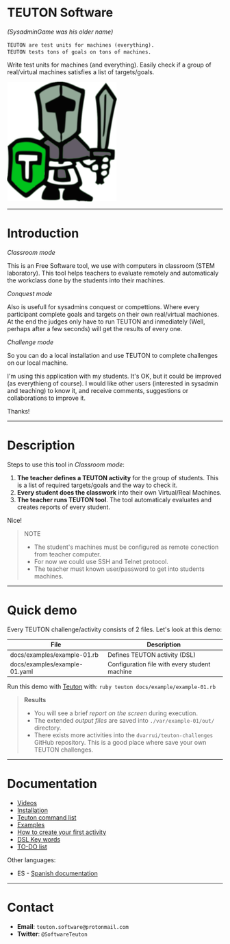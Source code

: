 
# TEUTON Software

_(SysadminGame was his older name)_

```
TEUTON are test units for machines (everything).
TEUTON tests tons of goals on tons of machines.
```

Write test units for machines (and everything). Easily check if a group of real/virtual machines satisfies a list of targets/goals.

![logo](./docs/logo.png)

---

# Introduction

*Classroom mode*

This is an Free Software tool, we use with computers in classroom (STEM laboratory). This tool helps teachers to evaluate remotely and automaticaly
the workclass done by the students into their machines.

*Conquest mode*

Also is usefull for sysadmins conquest or compettions. Where every
participant complete goals and targets on their own real/virtual
machiones. At the end the judges only have to run TEUTON and inmediately
(Well, perhaps after a few seconds) will get the results of every one.

*Challenge mode*

So you can do a local installation and use TEUTON to complete challenges on our local machine.

I'm using this application with my students. It's OK, but it could be improved (as everythieng of course). I would like other users (interested in sysadmin and teaching) to know it, and receive comments, suggestions or
collaborations to improve it.

Thanks!

---

# Description

Steps to use this tool in *Classroom mode*:

1. **The teacher defines a TEUTON activity** for the group of students.
This is a list of required targets/goals and the way to check it.
1. **Every student does the classwork** into their own Virtual/Real Machines.
1. **The teacher runs TEUTON tool**. The tool automaticaly evaluates
and creates reports of every student.

Nice!

> NOTE
>
> * The student's machines must be configured as remote conection from teacher computer.
> * For now we could use SSH and Telnet protocol.
> * The teacher must known user/password to get into students machines.

---

# Quick demo

Every TEUTON challenge/activity consists of 2 files. Let's look at this demo:

| File                          | Description |
| ----------------------------- | ----------- |
| docs/examples/example-01.rb   | Defines TEUTON activity (DSL) |
| docs/examples/example-01.yaml | Configuration file with every student machine |

Run this demo with [Teuton](./docs/en/command.md) with:
`ruby teuton docs/example/example-01.rb`

> **Results**
> * You will see a brief *report on the screen* during execution.
> * The extended *output files* are saved into `./var/example-01/out/` directory.
> * There exists more activities into the `dvarrui/teuton-challenges` GitHub repository. This is a good place where save your own TEUTON challenges.

---

# Documentation

* [Videos](./docs/en/videos.md)
* [Installation](./docs/en/installation.md)
* [Teuton command list](./docs/en/command.md)
* [Examples](./docs/en/examples.md)
* [How to create your first activity](./docs/en/first-activity.md)
* [DSL Key words](./docs/en/dsl/README.md)
* [TO-DO list](./TODO.md)

Other languages:
* ES - [Spanish documentation](./docs/es/README.md)

---

# Contact

* **Email**: `teuton.software@protonmail.com`
* **Twitter**: `@SoftwareTeuton`

